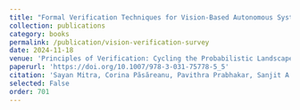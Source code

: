 ```yaml
---
title: "Formal Verification Techniques for Vision-Based Autonomous Systems – A Survey"
collection: publications
category: books
permalink: /publication/vision-verification-survey
date: 2024-11-18
venue: 'Principles of Verification: Cycling the Probabilistic Landscape, 2024'
paperurl: 'https://doi.org/10.1007/978-3-031-75778-5_5'
citation: 'Sayan Mitra, Corina Păsăreanu, Pavithra Prabhakar, Sanjit A. Seshia, Ravi Mangal, Yangge Li, Christopher Watson, Divya Gopinath, Huafeng Yu. "Formal Verification Techniques for Vision-Based Autonomous Systems – A Survey." In <i>Principles of Verification: Cycling the Probabilistic Landscape: Essays Dedicated to Joost-Pieter Katoen on the Occasion of his 60th Birthday</i>, 2024.'
selected: False
order: 701
---
```


